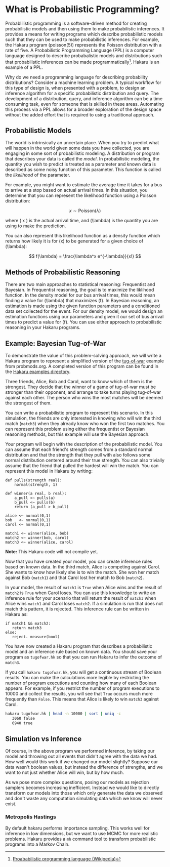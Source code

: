 # What is Probabilistic Programming?

Probablilistic programming is a software-driven method for creating probabilistic models and then using them to make probabilistic inferences. It 
provides a means for writing programs which describe probabilistic models such that they can be used to make probabilistic inferences. For example, the 
Hakaru program \(poisson(5)\) represents the Poisson distribution with a rate of five. A Probabilistic Programming Language (PPL) is a computer language designed to 
describe probabalistic models and distributions such that probabilistic inferences can be made programmatically[^1]. Hakaru is an example of a PPL. 

Why do we need a programming language for describing probability distributions? Consider a machine learning problem. A typical workflow for this type of design is, when 
presented with a problem, to design an inference algorithm for a specific probabilistic distribution and query. The development of a distribution, query, and inference
algorithm can be a time consuming task, even for someone that is skilled in these areas. Automating this process via a PPL allows for a broader exploration of the design
space without the added effort that is required to using a traditional approach.

## Probabilistic Models ##

The world is intrinsically an uncertain place. When you try to predict what will happen in the world given some data you have collected, you are engaging in some
sort of probabilistic modeling. A distribution or program that describes your data is called the *model*. In probabilistic modeling, the quantity you wish to predict is 
treated as a parameter and known data is described as some noisy function of this parameter. This function is called the *likelihood* of the parameter. 

For example, you might want to estimate the average time it takes for a bus to arrive at a stop based on actual arrival times. In this situation, you determine that you
can represent the likelihood function using a Poisson distribution:

$$ x \sim \text{Poisson}(\lambda) $$

where \( x \) is the actual arrival time, and \(\lambda\) is the quantity you are using to make the prediction. 

You can also represent this likelihood function as a density function which returns how likely it is for \(x\) to be generated for a given choice of \(\lambda\):

$$ f(\lambda) = \frac{\lambda^x e^{-\lambda}}{x!} $$

## Methods of Probabilistic Reasoning ##

There are two main approaches to statistical reasoning: Frequentist and Bayesian. In Frequentist reasoning, the goal is to maximize the liklihood function. In the density
model for our bus arrival times, this would mean finding a value for \(\lambda\) that maximizes \(f\). In Bayesian reasoning, an estimation is made using the given 
function parameters and a conditioned data set collected for the event. For our density model, we would design an estimation functions using our parameters and given it
our set of bus arrival times to predict a value for \(f\). You can use either approach to probabilistic reasoning in your Hakaru programs. 

## Example: Bayesian Tug-of-War ##

To demonstrate the value of this problem-solving approach, we will write a Hakaru program to represent a simplified version of the 
[tug-of-war](https://probmods.org/v1/generative-models.html#example-bayesian-tug-of-war) example from probmods.org. A completed version of this program can be found
in the [Hakaru examples directory](https://github.com/hakaru-dev/hakaru/blob/master/examples/tugofwar.hk).

Three friends, Alice, Bob and Carol, want to know which of them is the strongest. They decide that the winner of a game of tug-of-war must be stronger than their opponent,
and arrange to take turns playing tug-of-war against each other. The person who wins the most matches will be deemed the strongest of them.

You can write a probabilistic program to represent this scenario. In this simulation, the friends are only interested in knowing who will win the third match (`match3`) 
when they already know who won the first two matches. You can represent this problem using either the frequentist or Bayesian reasoning methods, but this example will use 
the Bayesian approach.

Your program will begin with the description of the probabilistic model. You can assume that each friend's strength comes from a standard normal distribution and that the 
strength that they pull with also follows some normal distribution centered around their true strength. You can also trivially assume that the friend that pulled the 
hardest will win the match. You can represent this model in Hakaru by writing:

````nohighlight
def pulls(strength real):
    normal(strength, 1)

def winner(a real, b real):
	a_pull <~ pulls(a)
	b_pull <~ pulls(b)
	return (a_pull > b_pull)

alice <~ normal(0,1)
bob   <~ normal(0,1)
carol <~ normal(0,1)

match1 <~ winner(alice, bob)
match2 <~ winner(bob, carol)
match3 <~ winner(alice, carol)
````

**Note:** This Hakaru code will not compile yet.

Now that you have created your model, you can create inference rules based on known data. In the third match, Alice is competing against Carol. She wants to know how 
likely she is to win the match. She won her match against Bob (`match1`) and that Carol lost her match to Bob (`match2`). 

In your model, the result of `match1` is `True` when Alice wins and the result of `match2` is `True` when Carol loses. You can use this knowledge to write an inference
rule for your scenario that will return the result of `match3` when Alice wins `match1` and Carol loses `match2`. If a simulation is run that does not match this pattern,
it is rejected. This inference rule can be written in Hakaru as:

````nohighlight
if match1 && match2:
   return match3
else:
   reject. measure(bool)
````

You have now created a Hakaru program that describes a probabilistic model and an inference rule based on known data. You should save your program as `tugofwar.hk` so that
you can run Hakaru to infer the outcome of `match3`. 

If you call `hakaru tugofwar.hk`, you will get a continuous stream of Boolean results. You can make the calculations more legible by restricting the number of program 
executions and counting how many of each Boolean appears. For example, if you restrict the number of program executions to 10000 and collect the results, you will see that 
`True` occurs much more frequently than `False`. This means that Alice is likely to win `match3` against Carol.

````bash
hakaru tugofwar.hk | head -n 10000 | sort | uniq -c
   3060 false
   6940 true
````

## Simulation vs Inference

Of course, in the above program we performed inference, by taking our model and throwing out all events that didn't agree with the data we had. How well would this work if 
we changed our model slightly? Suppose our data wasn't boolean values, but instead the difference of strengths, and we want to not just whether Alice will win, but by how 
much.

As we pose more complex questions, posing our models as rejection samplers becomes increasing inefficient. Instead we would like to directly transform our models into those 
which only generate the data we observed and don't waste any computation simulating data which we know will never exist.

### Metropolis Hastings

By default hakaru performs importance sampling. This works well for inference in low dimensions, but we want to use MCMC for more realistic problems. Hakaru provides a `mh` 
command tool to transform probabilistic programs into a Markov Chain.

[^1]: [Proababilistic programming language (Wikipedia)](https://en.wikipedia.org/wiki/Probabilistic_programming_language)
